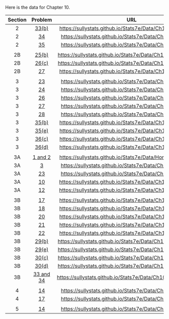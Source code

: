 Here is the data for Chapter 10.

|Section|Problem|URL|
|:---:|:---:|:---:|
|2|[33(b)](https://sullystats.github.io/Stats7e/Data/Ch10/10_2_33b.csv)|<a>https://sullystats.github.io/Stats7e/Data/Ch10/10_2_33b.csv</a><br/>|
|2|[34](https://sullystats.github.io/Stats7e/Data/Ch10/10_2_34.csv)|<a>https://sullystats.github.io/Stats7e/Data/Ch10/10_2_34.csv</a><br/>|
|2|[35](https://sullystats.github.io/Stats7e/Data/Ch10/10_2_35.csv)|<a>https://sullystats.github.io/Stats7e/Data/Ch10/10_2_35.csv</a><br/>|
| | |
|2B|[25(b)](https://sullystats.github.io/Stats7e/Data/Ch10/10_2B_25b.csv)|<a>https://sullystats.github.io/Stats7e/Data/Ch10/10_2B_25b.csv</a><br/>|
|2B|[26(c)](https://sullystats.github.io/Stats7e/Data/Ch10/10_2B_26c.csv)|<a>https://sullystats.github.io/Stats7e/Data/Ch10/10_2B_26c.csv</a><br/>|
|2B|[27](https://sullystats.github.io/Stats7e/Data/Ch10/10_2B_27.csv)|<a>https://sullystats.github.io/Stats7e/Data/Ch10/10_2B_27.csv</a><br/>|
| | |
|3|[23](https://sullystats.github.io/Stats7e/Data/Ch10/10_3_23.csv)|<a>https://sullystats.github.io/Stats7e/Data/Ch10/10_3_23.csv</a><br/>|
|3|[24](https://sullystats.github.io/Stats7e/Data/Ch10/10_3_24.csv)|<a>https://sullystats.github.io/Stats7e/Data/Ch10/10_3_24.csv</a><br/>|
|3|[26](https://sullystats.github.io/Stats7e/Data/Ch10/10_3_26.csv)|<a>https://sullystats.github.io/Stats7e/Data/Ch10/10_3_26.csv</a><br/>|
|3|[27](https://sullystats.github.io/Stats7e/Data/Ch10/10_3_27.csv)|<a>https://sullystats.github.io/Stats7e/Data/Ch10/10_3_27.csv</a><br/>|
|3|[28](https://sullystats.github.io/Stats7e/Data/Ch10/10_3_28.csv)|<a>https://sullystats.github.io/Stats7e/Data/Ch10/10_3_28.csv</a><br/>|
|3|[35(b)](https://sullystats.github.io/Stats7e/Data/Ch10/10_3_35b.csv)|<a>https://sullystats.github.io/Stats7e/Data/Ch10/10_3_35b.csv</a><br/>|
|3|[35(e)](https://sullystats.github.io/Stats7e/Data/Ch10/10_3_35e.csv)|<a>https://sullystats.github.io/Stats7e/Data/Ch10/10_3_35e.csv</a><br/>|
|3|[36(c)](https://sullystats.github.io/Stats7e/Data/Ch10/10_3_36c.csv)|<a>https://sullystats.github.io/Stats7e/Data/Ch10/10_3_36c.csv</a><br/>|
|3|[36(d)](https://sullystats.github.io/Stats7e/Data/Ch10/10_3_36d.csv)|<a>https://sullystats.github.io/Stats7e/Data/Ch10/10_3_36d.csv</a><br/>|
| | |
|3A|[1 and 2](https://sullystats.github.io/Stats7e/Data/HomeRuns2022.csv)|<a>https://sullystats.github.io/Stats7e/Data/HomeRuns2022.csv</a><br/>|
|3A|[3](https://sullystats.github.io/Stats7e/Data/Ch10/10_3A_3.csv)|<a>https://sullystats.github.io/Stats7e/Data/Ch10/10_3A_3.csv</a><br/>|
|3A|[23](https://sullystats.github.io/Stats7e/Data/Ch10/10_3A_4.csv)|<a>https://sullystats.github.io/Stats7e/Data/Ch10/10_3A_4.csv</a><br/>|
|3A|[10](https://sullystats.github.io/Stats7e/Data/Ch10/10_3A_10.csv)|<a>https://sullystats.github.io/Stats7e/Data/Ch10/10_3A_10.csv</a><br/>|
|3A|[12](https://sullystats.github.io/Stats7e/Data/Ch10/10_3A_12.csv)|<a>https://sullystats.github.io/Stats7e/Data/Ch10/10_3A_12.csv</a><br/>|
| | |
|3B|[17](https://sullystats.github.io/Stats7e/Data/Ch10/10_3B_17.csv)|<a>https://sullystats.github.io/Stats7e/Data/Ch10/10_3B_17.csv</a><br/>|
|3B|[18](https://sullystats.github.io/Stats7e/Data/Ch10/10_3B_18.csv)|<a>https://sullystats.github.io/Stats7e/Data/Ch10/10_3B_18.csv</a><br/>|
|3B|[20](https://sullystats.github.io/Stats7e/Data/Ch10/10_3B_20.csv)|<a>https://sullystats.github.io/Stats7e/Data/Ch10/10_3B_20.csv</a><br/>|
|3B|[21](https://sullystats.github.io/Stats7e/Data/Ch10/10_3B_21.csv)|<a>https://sullystats.github.io/Stats7e/Data/Ch10/10_3B_21.csv</a><br/>|
|3B|[22](https://sullystats.github.io/Stats7e/Data/Ch10/10_3B_22.csv)|<a>https://sullystats.github.io/Stats7e/Data/Ch10/10_3B_22.csv</a><br/>|
|3B|[29(b)](https://sullystats.github.io/Stats7e/Data/Ch10/10_3B_29b.csv)|<a>https://sullystats.github.io/Stats7e/Data/Ch10/10_3B_29b.csv</a><br/>|
|3B|[29(e)](https://sullystats.github.io/Stats7e/Data/Ch10/10_3B_29e.csv)|<a>https://sullystats.github.io/Stats7e/Data/Ch10/10_3B_29e.csv</a><br/>|
|3B|[30(c)](https://sullystats.github.io/Stats7e/Data/Ch10/10_3B_30c.csv)|<a>https://sullystats.github.io/Stats7e/Data/Ch10/10_3B_30c.csv</a><br>|
|3B|[30(d)](https://sullystats.github.io/Stats7e/Data/Ch10/10_3B_30d.csv)|<a>https://sullystats.github.io/Stats7e/Data/Ch10/10_3B_30d.csv</a><br/>|
|3B|[33 and 34](https://sullystats.github.io/Stats7e/Data/Ch10/ChicagoTaxi.csv)|<a>https://sullystats.github.io/Stats7e/Data/Ch10/ChicagoTaxi.csv</a><br/>|
| | |
|4|[14](https://sullystats.github.io/Stats7e/Data/Ch10/10_4_14.csv)|<a>https://sullystats.github.io/Stats7e/Data/Ch10/10_4_14.csv</a><br/>|
|4|[17](https://sullystats.github.io/Stats7e/Data/Ch10/10_4_17.csv)|<a>https://sullystats.github.io/Stats7e/Data/Ch10/10_4_17.csv</a><br/>|
| | |                                                                                                                                               
|5|[14](https://sullystats.github.io/Stats7e/Data/Ch10/10_5_14.csv)|<a>https://sullystats.github.io/Stats7e/Data/Ch10/10_5_14.csv</a><br/>|

